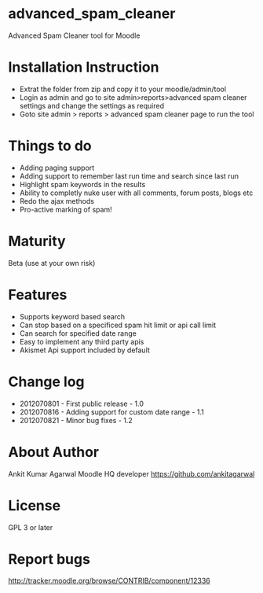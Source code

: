 advanced_spam_cleaner
=====================

Advanced Spam Cleaner tool for Moodle

Installation Instruction
=====================

* Extrat the folder from zip and copy it to your moodle/admin/tool
* Login as admin and go to site admin>reports>advanced spam cleaner settings and change the settings as required
* Goto site admin > reports > advanced spam cleaner page to run the tool

Things to do
=====================
* Adding paging support
* Adding support to remember last run time and search since last run
* Highlight spam keywords in the results
* Ability to completly nuke user with all comments, forum posts, blogs etc
* Redo the ajax methods
* Pro-active marking of spam!

Maturity
====================
Beta (use at your own risk)

Features
====================
* Supports keyword based search
* Can stop based on a specificed spam hit limit or api call limit
* Can search for specified date range
* Easy to implement any third party apis
* Akismet Api support included by default

Change log
=====================
* 2012070801 - First public release - 1.0
* 2012070816 - Adding support for custom date range - 1.1
* 2012070821 - Minor bug fixes - 1.2


About Author
=====================
Ankit Kumar Agarwal
Moodle HQ developer
https://github.com/ankitagarwal

License
=====================

GPL 3 or later

Report bugs
=====================
http://tracker.moodle.org/browse/CONTRIB/component/12336
